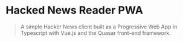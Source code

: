 # Hacked News Reader PWA

> A simple Hacker News client built as a Progressive Web App in Typescript with Vue.js and the Quasar front-end framework.
